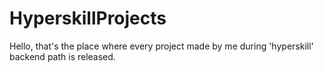 # HyperskillProjects
Hello, that's the place where every project made by me during 'hyperskill' backend path is released.
